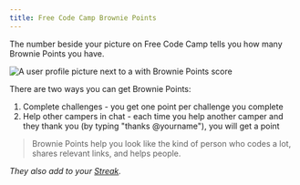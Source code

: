 ```yaml
---
title: Free Code Camp Brownie Points
---
```

The number beside your picture on Free Code Camp tells you how many Brownie Points you have.

![A user profile picture next to a with Brownie Points score](//discourse-user-assets.s3.amazonaws.com/original/2X/a/aa0c6b56b3b0d4f3acd63212b5e737fdcdd75729.png)

There are two ways you can get Brownie Points:

1.  Complete challenges - you get one point per challenge you complete
2.  Help other campers in chat - each time you help another camper and they thank you (by typing "thanks <span class="mention">@yourname</span>"), you will get a point

> Brownie Points help you look like the kind of person who codes a lot, shares relevant links, and helps people.

_They also add to your <a href='http://forum.freecodecamp.com/t/free-code-camp-streaks/18379' target='_blank' rel='nofollow'>Streak</a>._